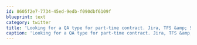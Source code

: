 ```yaml
---
id: 8605f2e7-7734-45ed-9edb-f090dbf6109f
blueprint: text
category: twitter
title: 'Looking for a QA type for part-time contract. Jira, TFS &amp; Selenium experience an asset. DM for details. cc: @okdg'
caption: 'Looking for a QA type for part-time contract. Jira, TFS &amp; Selenium experience an asset. DM for details. cc: <span class="username username_linked">@<a href="https://twitter.com/okdg" title="OKDG">okdg</a></span>'
---
```

